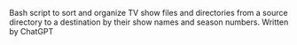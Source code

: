 Bash script to sort and organize TV show files and directories from a source directory to a destination by their show names and season numbers. Written by ChatGPT
